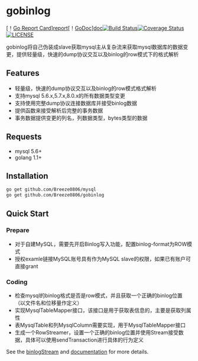 # gobinlog

[！[Go Report Card][report-img]][report][！[GoDoc][doc-img]][doc][![Build Status][ci-img]][ci][![Coverage Status][cov-img]][cov][![LICENSE][license-img]][license]

gobinlog将自己伪装成slave获取mysql主从复杂流来获取mysql数据库的数据变更，提供轻量级，快速的dump协议交互以及binlog的row模式下的格式解析

## Features
+ 轻量级，快速的dump协议交互以及binlog的row模式格式解析
+ 支持mysql 5.6.x,5.7.x,8.0.x的所有数据类型变更
+ 支持使用完整dump协议连接数据库并接受binlog数据
+ 提供函数来接受解析后完整的事务数据
+ 事务数据提供变更的列名，列数据类型，bytes类型的数据

## Requests
+ mysql 5.6+
+ golang 1.1+

## Installation
```bash
go get github.com/Breeze0806/mysql
go get github.com/Breeze0806/gobinlog
```
## Quick Start
### Prepare
+ 对于自建MySQL，需要先开启Binlog写入功能，配置binlog-format为ROW模式
+ 授权examle链接MySQL账号具有作为MySQL slave的权限，如果已有账户可直接grant

### Coding
+ 检查mysql的binlog格式是否是row模式，并且获取一个正确的binlog位置（以文件名和位移量作定义）
+ 实现MysqlTableMapper接口，该接口是用于获取表信息的，主要是获取列属性
+ 表MysqlTable和列MysqlColumn需要实现，用于MysqlTableMapper接口
+ 生成一个RowStreamer，设置一个正确的binlog位置并使用Stream接受数据，具体可以使用sendTransaction进行具体的行为定义

See the [binlogStream](cmd/binlogDump/README.md) and [documentation](https://github.com/Breeze0806/gobinlog#godoc) for more details.

[report-img]:https://goreportcard.com/badge/github.com/Breeze0806/gobinlog
[report]:https://goreportcard.com/report/github.com/Breeze0806/gobinlog
[doc-img]:https://godoc.org/github.com/Breeze0806/gobinlog?status.svg
[doc]:https://godoc.org/github.com/Breeze0806/gobinlog
[ci-img]: https://travis-ci.com/Breeze0806/gobinlog.svg?token=tRFzqxkgFsLcVYfq8uKg&branch=master
[ci]: https://travis-ci.com/Breeze0806/gobinlog
[cov-img]: https://codecov.io/gh/Breeze0806/gobinlog/branch/master/graph/badge.svg?token=UGb27Nysga
[cov]: https://codecov.io/gh/Breeze0806/gobinlog
[license-img]: https://img.shields.io/badge/License-Apache%202.0-blue.svg
[license]: https://github.com/Breeze0806/gobinlog/blob/master/LICENSE